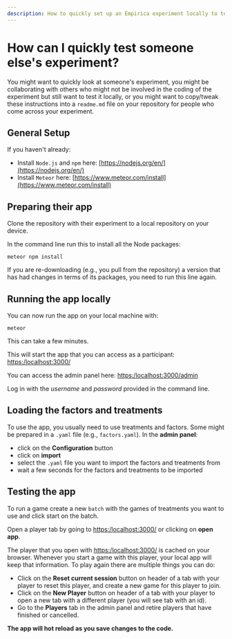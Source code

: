 ```yaml
---
description: How to quickly set up an Empirica experiment locally to test it
---
```


# How can I quickly test someone else's experiment?

You might want to quickly look at someone's experiment, you might be collaborating with others who might not be involved in the coding of the experiment but still want to test it locally, or you might want to copy/tweak these instructions into a `readme.md` file on your repository for people who come across your experiment.

## General  Setup

If you haven't already:

* Install `Node.js` and `npm` here: [https://nodejs.org/en/](https://nodejs.org/en/)
* Install `Meteor` here: [https://www.meteor.com/install](https://www.meteor.com/install)

## Preparing their app

Clone the repository with their experiment to a local repository on your device.

In the command line run this to install all the Node packages:

```text
meteor npm install
```

If you are re-downloading \(e.g., you pull from the repository\) a version that has had changes in terms of its packages, you need to run this line again.

## Running the app locally

You can now run the app on your local machine with:

```text
meteor
```

This can take a few minutes.

This will start the app that you can access as a participant: [https:/localhost:3000/](https:/localhost:3000/)

You can access the admin panel here: [https:/localhost:3000/admin](https:/localhost:3000/admin)

Log in with the _username_ and _password_ provided in the command line.

## Loading the factors and treatments

To use the app, you usually need to use treatments and factors. Some might be prepared in a `.yaml` file \(e.g., `factors.yaml`\). In the **admin panel**:

* click on the **Configuration** button
* click on **import**
* select the `.yaml` file you want to import the factors and treatments from
* wait a few seconds for the factors and treatments to be imported

## Testing the app

To run a game create a new `batch` with the games of treatments you want to use and click start on the batch.

Open a player tab by going to [https:/localhost:3000/](https:/localhost:3000/) or clicking on **open app**.

The player that you open with [https:/localhost:3000/](https:/localhost:3000/) is cached on your browser. Whenever you start a game with this player, your local app will keep that information. To play again there are multiple things you can do:

* Click on the **Reset current session** button on header of a tab with your player to reset this player, and create a new game for this player to join.
* Click on the **New Player** button on header of a tab with your player to open a new tab with a different player \(you will see tab with an id\).
* Go to the **Players** tab in the admin panel and retire players that have finished or cancelled.

**The app will hot reload as you save changes to the code.**

